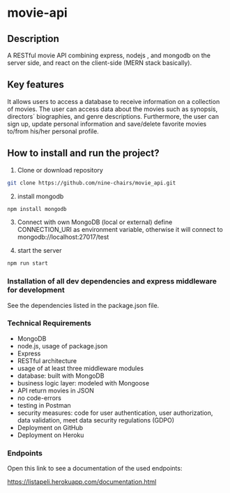 
# movie-api



## Description

A RESTful movie API combining express, nodejs , and mongodb on the server side, and react on the client-side (MERN stack basically).



## Key features

It allows users to access a database to receive information on a collection of movies. The user can access data about the movies such
as synopsis, directors´ biographies, and genre descriptions. Furthermore, the user can sign up, update personal information and save/delete favorite movies to/from his/her personal profile.



## How to install and run the project?

1. Clone or download repository
```bash
git clone https://github.com/nine-chairs/movie_api.git
```

2. install mongodb
```bash
npm install mongodb
```

3. Connect with own MongoDB (local or external)
define CONNECTION_URI as environment variable, otherwise it will connect to mongodb://localhost:27017/test

4. start the server
```bash
npm run start
```



### Installation of all dev dependencies and express middleware for development

See the dependencies listed in the package.json file.



### Technical Requirements

* MongoDB
* node.js, usage of package.json
* Express
* RESTful architecture
* usage of at least three middleware modules
* database: built with MongoDB
* business logic layer: modeled with Mongoose
* API return movies in JSON
* no code-errors
* testing in Postman
* security measures: code for user authentication, user authorization, data validation, meet data security regulations (GDPO)
* Deployment on GitHub
* Deployment on Heroku



### Endpoints

Open this link to see a documentation of the used endpoints:

https://listapeli.herokuapp.com/documentation.html








